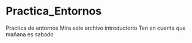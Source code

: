 # Practica_Entornos
Practica de entornos
Mira este archivo introductorio
Ten en cuenta que mañana es sabado
